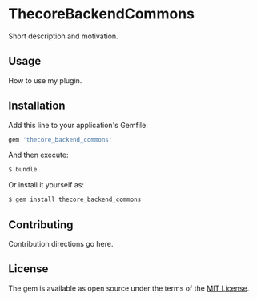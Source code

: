 # ThecoreBackendCommons
Short description and motivation.

## Usage
How to use my plugin.

## Installation
Add this line to your application's Gemfile:

```ruby
gem 'thecore_backend_commons'
```

And then execute:
```bash
$ bundle
```

Or install it yourself as:
```bash
$ gem install thecore_backend_commons
```

## Contributing
Contribution directions go here.

## License
The gem is available as open source under the terms of the [MIT License](https://opensource.org/licenses/MIT).
